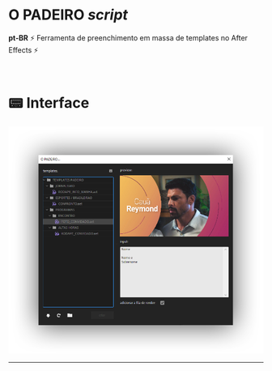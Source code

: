 # O PADEIRO *script*

**pt-BR** ⚡ Ferramenta de preenchimento em massa de templates no After Effects ⚡

<br/>

# 📟 Interface
![busca](oPadeiro/images/o_padeiro_ui.png)

---
  
  <br/>
<!-- 
## 🔎 Busca
Basta digitar o termo a ser buscado e pressionar *'ENTER'* ou clicar no ícone da lupa 🔎.
> A busca varrerá todas as composições do projeto retornando os layers de texto que testam positivo para os parâmetros selecionados.\
A busca suporta múltiplos *'keyframes'* no *'Source Text'* e leva em consideração se a propriedade possui ou não uma expressão.\
Caso precise, utilize as opções a baixo para refinar a busca.

1. ### ![visibilidade](/images/checkBoxIcon.png)  **`visibilidade`**

    Inclui apenas layers visíveis no resultado da busca.

2. ### ![caixa de texto](/images/checkBoxIcon.png)  **`Tt`**

    Força a busca a respeitar letras maiúsculas e minúsculas.
    > Por padrão, buscar por **'UVA'**, **'Uva'** ou **'uva'** retornam o mesmo resultado.

3. ### ![acentuação](/images/checkBoxIcon.png)  **`àê`**

    Força a busca a respeitar acentuação.
    > por padrão, buscar por **'você'** ou **'voce'** retornam o mesmo resultado.

4. ### ![inverter](/images/checkBoxIcon.png)  **`!=`**

    Retorna todos os resultados que **NÃO CONTÉM** o termo buscado.

5. ### ![regExp](/images/checkBoxIcon.png)  **`RegExp`**

    Habilita o uso de [Regular Expressions](https://www.w3schools.com/jsref/jsref_obj_regexp.asp).
    > ex: **'[0-9]'** retorna todos os textos que contém números.\
    > ex: **'\n|\r'** retorna todos os textos que contém mais de 1 linha.\
    > ex: **'\s{2,}'** retorna todos os textos que contém 2 ou mais espaços consecutivos.\

## 📑 Resultados

Os resultados são exibidos na seção inferior da janela.

![busca](/images/resultados.png)

A seção dos resultados contém:
- A **'composição'** em que o layer de texto está contido.
- Os layers de texto.

> Ao selecionar um item do resultado, ele será aberto e selecionado no *'Composition Viewer'*. -->